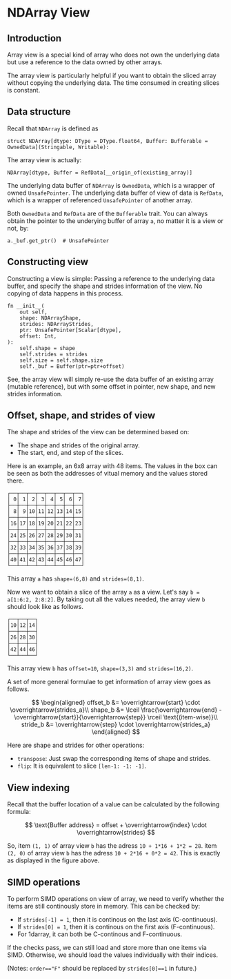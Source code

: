 # NDArray View

## Introduction

Array view is a special kind of array who does not own the underlying data but use a reference to the data owned by other arrays.

The array view is particularly helpful if you want to obtain the sliced array without copying the underlying data. The time consumed in creating slices is constant.

## Data structure

Recall that `NDArray` is defined as
```mojo
struct NDArray[dtype: DType = DType.float64, Buffer: Bufferable = OwnedData](Stringable, Writable):
```

The array view is actually:
```mojo
NDArray[dtype, Buffer = RefData[__origin_of(existing_array)]
```

The underlying data buffer of `NDArray` is `OwnedData`, which is a wrapper of owned `UnsafePointer`. The underlying data buffer of view of data is `RefData`, which is a wrapper of referenced `UnsafePointer` of another array.

Both `OwnedData` and `RefData` are of the `Bufferable` trait. You can always obtain the pointer to the underying buffer of array `a`, no matter it is a view or not, by:
```mojo
a._buf.get_ptr()  # UnsafePointer
```

## Constructing view

Constructing a view is simple: Passing a reference to the underlying data buffer, and specify the shape and strides information of the view. No copying of data happens in this process.
```mojo
fn __init__(
    out self,
    shape: NDArrayShape,
    strides: NDArrayStrides,
    ptr: UnsafePointer[Scalar[dtype],
    offset: Int,
):
    self.shape = shape
    self.strides = strides
    self.size = self.shape.size
    self._buf = Buffer(ptr=ptr+offset)
```
See, the array view will simply re-use the data buffer of an existing array (mutable reference), but with some offset in pointer, new shape, and new strides information.

## Offset, shape, and strides of view

The shape and strides of the view can be determined based on:

- The shape and strides of the original array.
- The start, end, and step of the slices.

Here is an example, an 6x8 array with 48 items. The values in the box can be seen as both the addresses of vitual memory and the values stored there.
```console
┌──┬──┬──┬──┬──┬──┬──┬──┐
│ 0│ 1│ 2│ 3│ 4│ 5│ 6│ 7│
├──┼──┼──┼──┼──┼──┼──┼──┤
│ 8│ 9│10│11│12│13│14│15│
├──┼──┼──┼──┼──┼──┼──┼──┤
│16│17│18│19│20│21│22│23│
├──┼──┼──┼──┼──┼──┼──┼──┤
│24│25│26│27│28│29│30│31│
├──┼──┼──┼──┼──┼──┼──┼──┤
│32│33│34│35│36│37│38│39│
├──┼──┼──┼──┼──┼──┼──┼──┤
│40│41│42│43│44│45│46│47│
└──┴──┴──┴──┴──┴──┴──┴──┘
```

This array `a` has `shape=(6,8)` and `strides=(8,1)`.

Now we want to obtain a slice of the array `a` as a view. Let's say `b = a[1:6:2, 2:8:2]`. By taking out all the values needed, the array view `b` should look like as follows.

```console
┌──┬──┬──┐
│10│12│14│
├──┼──┼──┤
│26│28│30│
├──┼──┼──┤
│42│44│46│
└──┴──┴──┘
```

This array view `b` has `offset=10`, `shape=(3,3)` and `strides=(16,2)`.

A set of more general formulae to get information of array view goes as follows.

$$
\begin{aligned}
offset_b &= \overrightarrow{start} \cdot \overrightarrow{strides_a}\\
shape_b &= \lceil \frac{\overrightarrow{end} - \overrightarrow{start}}{\overrightarrow{step}} \rceil \text{(item-wise)}\\
stride_b &= \overrightarrow{step} \cdot \overrightarrow{strides_a}
\end{aligned}
$$

Here are shape and strides for other operations:

- `transpose`: Just swap the corresponding items of shape and strides.
- `flip`: It is equivalent to slice `[len-1: -1: -1]`.

## View indexing

Recall that the buffer location of a value can be calculated by the following formula:

$$
\text{Buffer address} = offset + \overrightarrow{index} \cdot \overrightarrow{strides}
$$

So, item `(1, 1)` of array view `b` has the adress `10 + 1*16 + 1*2 = 28`. item `(2, 0)` of array view `b` has the adress `10 + 2*16 + 0*2 = 42`. This is exactly as displayed in the figure above.

## SIMD operations

To perform SIMD operations on view of array, we need to verify whether the items are still continously store in memory. This can be checked by:

- If `strides[-1] = 1`, then it is continous on the last axis (C-continuous).
- If `strides[0] = 1`, then it is continous on the first axis (F-continuous).
- For 1darray, it can both be C-continous and F-continuous.

If the checks pass, we can still load and store more than one items via SIMD. Otherwise, we should load the values individually with their indices. 

(Notes: `order=="F"` should be replaced by `strides[0]==1` in future.)